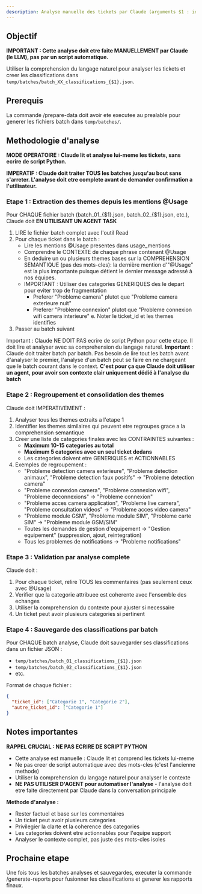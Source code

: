 ```yaml
---
description: Analyse manuelle des tickets par Claude (arguments $1 : index de l'analyse)
---
```


## Objectif

**IMPORTANT : Cette analyse doit etre faite MANUELLEMENT par Claude (le LLM), pas par un script automatique.**

Utiliser la comprehension du langage naturel pour analyser les tickets et creer les classifications dans `temp/batches/batch_XX_classifications_{$1}.json`.

## Prerequis

La commande /prepare-data doit avoir ete executee au prealable pour generer les fichiers batch dans `temp/batches/`.

## Methodologie d'analyse

**MODE OPERATOIRE : Claude lit et analyse lui-meme les tickets, sans ecrire de script Python.**

**IMPERATIF : Claude doit traiter TOUS les batches jusqu'au bout sans s'arreter. L'analyse doit etre complete avant de demander confirmation a l'utilisateur.**


### Etape 1 : Extraction des themes depuis les mentions @Usage


Pour CHAQUE fichier batch (batch_01_{$1}.json, batch_02_{$1}.json, etc.), Claude doit **EN UTILISANT UN AGENT TASK**
1. LIRE le fichier batch complet avec l'outil Read
2. Pour chaque ticket dans le batch :
   - Lire les mentions @Usage presentes dans usage_mentions
   - Comprendre le CONTEXTE de chaque phrase contenant @Usage
   - En deduire un ou plusieurs themes bases sur la COMPREHENSION SEMANTIQUE (pas des mots-cles): la dernière mention d'"@Usage" est la plus importante puisque détient le dernier message adressé à nos équipes.
   - IMPORTANT : Utiliser des categories GENERIQUES des le depart pour eviter trop de fragmentation
      - Preferer "Probleme camera" plutot que "Probleme camera exterieure nuit"
      - Preferer "Probleme connexion" plutot que "Probleme connexion wifi camera interieure"
   e. Noter le ticket_id et les themes identifies
3. Passer au batch suivant

Important : Claude NE DOIT PAS ecrire de script Python pour cette etape. Il doit lire et analyser avec sa comprehension du langage naturel.
**Important** : Claude doit traiter batch par batch. Pas besoin de lire tout les batch avant d'analyser le premier, l'analyse d'un batch peut se faire en ne chargeant que le batch courant dans le context.
**C'est pour ça que Claude doit utiliser un agent, pour avoir son contexte clair uniquement dédié à l'analyse du batch**


### Etape 2 : Regroupement et consolidation des themes

Claude doit IMPERATIVEMENT :
1. Analyser tous les themes extraits a l'etape 1
2. Identifier les themes similaires qui peuvent etre regroupes grace a la comprehension semantique
3. Creer une liste de categories finales avec les CONTRAINTES suivantes :
   - **Maximum 10-15 categories au total**
   - **Maximum 5 categories avec un seul ticket dedans**
   - Les categories doivent etre GENERIQUES et ACTIONNABLES
4. Exemples de regroupement :
   - "Probleme detection camera exterieure", "Probleme detection animaux", "Probleme detection faux positifs" -> "Probleme detection camera"
   - "Probleme connexion camera", "Probleme connexion wifi", "Probleme deconnexions" -> "Probleme connexion"
   - "Probleme acces camera application", "Probleme live camera", "Probleme consultation videos" -> "Probleme acces video camera"
   - "Probleme module GSM", "Probleme module SIM", "Probleme carte SIM" -> "Probleme module GSM/SIM"
   - Toutes les demandes de gestion d'equipement -> "Gestion equipement" (suppression, ajout, reintegration)
   - Tous les problemes de notifications -> "Probleme notifications"

### Etape 3 : Validation par analyse complete

Claude doit :
1. Pour chaque ticket, relire TOUS les commentaires (pas seulement ceux avec @Usage)
2. Verifier que la categorie attribuee est coherente avec l'ensemble des echanges
3. Utiliser la comprehension du contexte pour ajuster si necessaire
4. Un ticket peut avoir plusieurs categories si pertinent

### Etape 4 : Sauvegarde des classifications par batch

Pour CHAQUE batch analyse, Claude doit sauvegarder ses classifications dans un fichier JSON :
- `temp/batches/batch_01_classifications_{$1}.json`
- `temp/batches/batch_02_classifications_{$1}.json`
- etc.

Format de chaque fichier :
```json
{
  "ticket_id": ["Categorie 1", "Categorie 2"],
  "autre_ticket_id": ["Categorie 1"]
}
```

## Notes importantes

**RAPPEL CRUCIAL : NE PAS ECRIRE DE SCRIPT PYTHON**
- Cette analyse est manuelle : Claude lit et comprend les tickets lui-meme
- Ne pas creer de script automatique avec des mots-cles (c'est l'ancienne methode)
- Utiliser la comprehension du langage naturel pour analyser le contexte
- **NE PAS UTILISER D'AGENT pour automatiser l'analyse** - l'analyse doit etre faite directement par Claude dans la conversation principale

**Methode d'analyse :**
- Rester factuel et base sur les commentaires
- Un ticket peut avoir plusieurs categories
- Privilegier la clarte et la coherence des categories
- Les categories doivent etre actionnables pour l'equipe support
- Analyser le contexte complet, pas juste des mots-cles isoles

## Prochaine etape

Une fois tous les batches analyses et sauvegardes, executer la commande /generate-reports pour fusionner les classifications et generer les rapports finaux.
